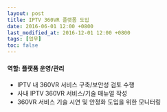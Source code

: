 ```yaml
---
layout: post
title: IPTV 360VR 플랫폼 도입
date: 2016-06-01 12:00 +0800
last_modified_at: 2016-12-01 12:00 +0800
tags: [업무]
toc: false
---
```


#### 역할: 플랫폼 운영/관리

- IPTV 내 360VR 서비스 구축/보안성 검토 수행
- 사내 IPTV 360VR 서비스/기술 매뉴얼 작성
- 360VR 서비스 기술 시연 및 안정화 도입을 위한 모니터링